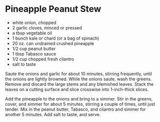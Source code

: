 # Pineapple Peanut Stew

- white onion, chopped
- 2 garlic cloves, minced or pressed
- a tbsp vegetable oil
- 1 bunch kale or chard (or a bag of spinach)
- 20 oz. can undrained crushed pineapple
- 1/2 cup peanut butter
- 1 tbsp Tabasco sauce
- 1/2 cup chopped fresh cilantro
- salt to taste

Saute the onions and garlic for about 10 minutes, stirring frequently, until the
onions are lightly browned. While the onions saute, wash the greens. Remove and
discard the large stems and any blemished leaves. Stack the leaves on a cutting
surface and slice crosswise into 1-inch-thick slices.

Add the pineapple to the onions and bring to a simmer. Stir in the greens,
cover, and simmer for about 5 minutes, stirring a couple of times, until just
tender. Mix in the peanut butter, Tabasco, and cilantro and simmer for another 5
minutes. Add salt to taste, and serve.
